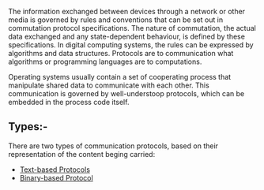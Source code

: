 The information exchanged between devices through a network or other media is governed by rules and conventions that can be set out in commutation protocol specifications. The nature of commutation, the actual data exchanged and any state-dependent behaviour, is defined by these specifications. In digital computing systems, the rules can be expressed by algorithms and data structures. Protocols are to communication what algorithms or programming languages are to computations.

Operating systems usually contain a set of cooperating process that manipulate shared data to communicate with each other. This communication is governed by well-understoop protocols, which can be embedded in the process code itself.

## Types:-
There are two types of communication protocols, based on their representation of the content beging carried:
- [Text-based Protocols](Text-based%20Protocols.md) 
- [Binary-based Protocol](Binary-based%20Protocol.md) 